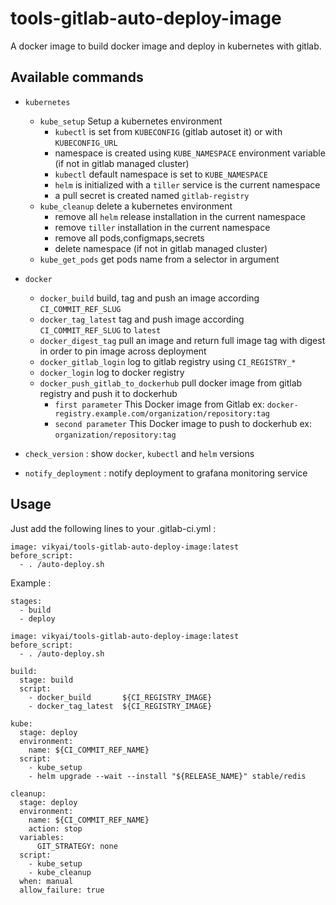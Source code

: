 # tools-gitlab-auto-deploy-image

A docker image to build docker image and deploy in kubernetes with gitlab.

## Available commands

- `kubernetes`

  - `kube_setup`
    Setup a kubernetes environment
    - `kubectl` is set from `KUBECONFIG` (gitlab autoset it) or with `KUBECONFIG_URL`
    - namespace is created using `KUBE_NAMESPACE` environment variable (if not in gitlab managed cluster)
    - `kubectl` default namespace is set to `KUBE_NAMESPACE`
    - `helm` is initialized with a `tiller` service is the current namespace
    - a pull secret is created named `gitlab-registry`
  - `kube_cleanup`
    delete a kubernetes environment
    - remove all `helm` release installation in the current namespace
    - remove `tiller` installation in the current namespace
    - remove all pods,configmaps,secrets
    - delete namespace (if not in gitlab managed cluster)
  - `kube_get_pods`
    get pods name from a selector in argument

- `docker`
  - `docker_build`
    build, tag and push an image according `CI_COMMIT_REF_SLUG`
  - `docker_tag_latest`
    tag and push image according `CI_COMMIT_REF_SLUG` to `latest`
  - `docker_digest_tag`
    pull an image and return full image tag with digest in order to pin image across deployment
  - `docker_gitlab_login`
    log to gitlab registry using `CI_REGISTRY_*`
  - `docker_login`
    log to docker registry
  - `docker_push_gitlab_to_dockerhub`
    pull docker image from gitlab registry and push it to dockerhub
    - `first parameter`
      This Docker image from Gitlab ex: `docker-registry.example.com/organization/repository:tag`
    - `second parameter`
      This Docker image to push to dockerhub ex: `organization/repository:tag`
- `check_version` : show `docker`, `kubectl` and `helm` versions
- `notify_deployment` : notify deployment to grafana monitoring service

## Usage

Just add the following lines to your .gitlab-ci.yml :

```
image: vikyai/tools-gitlab-auto-deploy-image:latest
before_script:
  - . /auto-deploy.sh
```

Example :

```
stages:
  - build
  - deploy

image: vikyai/tools-gitlab-auto-deploy-image:latest
before_script:
  - . /auto-deploy.sh

build:
  stage: build
  script:
    - docker_build       ${CI_REGISTRY_IMAGE}
    - docker_tag_latest  ${CI_REGISTRY_IMAGE}

kube:
  stage: deploy
  environment:
    name: ${CI_COMMIT_REF_NAME}
  script:
    - kube_setup
    - helm upgrade --wait --install "${RELEASE_NAME}" stable/redis

cleanup:
  stage: deploy
  environment:
    name: ${CI_COMMIT_REF_NAME}
    action: stop
  variables:
      GIT_STRATEGY: none
  script:
    - kube_setup
    - kube_cleanup
  when: manual
  allow_failure: true
```
